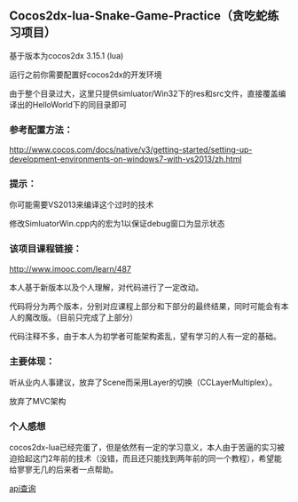 ## Cocos2dx-lua-Snake-Game-Practice（贪吃蛇练习项目）

基于版本为cocos2dx 3.15.1 (lua)

运行之前你需要配置好cocos2dx的开发环境

由于整个目录过大，这里只提供simluator/Win32下的res和src文件，直接覆盖编译出的HelloWorld下的同目录即可

### 参考配置方法：
http://www.cocos.com/docs/native/v3/getting-started/setting-up-development-environments-on-windows7-with-vs2013/zh.html

### 提示：

你可能需要VS2013来编译这个过时的技术

修改SimluatorWin.cpp内的宏为1以保证debug窗口为显示状态

### 该项目课程链接：
http://www.imooc.com/learn/487

本人基于新版本以及个人理解，对代码进行了一定改动。

代码将分为两个版本，分别对应课程上部分和下部分的最终结果，同时可能会有本人的魔改版。（目前只完成了上部分）

代码注释不多，由于本人为初学者可能架构紊乱，望有学习的人有一定的基础。

### 主要体现：

听从业内人事建议，放弃了Scene而采用Layer的切换（CCLayerMultiplex）。

放弃了MVC架构

### 个人感想

cocos2dx-lua已经完蛋了，但是依然有一定的学习意义，本人由于苦逼的实习被迫拾起这门2年前的技术（没错，而且还只能找到两年前的同一个教程），希望能给寥寥无几的后来者一点帮助。

[api查询](http://api.cocos.com/index.html)
